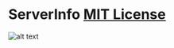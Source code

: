 # ServerInfo [MIT License](https://raw.githubusercontent.com/squattydent/ServerInfo/master/LICENSE "MIT License")

![alt text](https://raw.githubusercontent.com/squattydent/ServerInfo/master/screenshoot.jpg "Widget server info")

